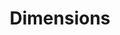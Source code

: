 ---
layout: default
bigquery: https://console.cloud.google.com/bigquery?p=covid-19-dimensions-ai&page=table&d=data&t=publications
contributors: Digital Science, https://www.digital-science.com/
cost: Free for personal, non-commercial use.
description: Dimensions contains more than 100 million publications, ranging from
  articles published in scholarly journals, books and book chapters, to preprints
  and conference proceedings. All publications are contextualized with linked data
  sets, funding, publications, patents, clinical trials, and policy documents. You
  can also view associated categories, funders, institutions, and researcher profiles.
documentation: https://docs.dimensions.ai/bigquery/index.html
last_edit: Mon, 04 Apr 2022 19:04:00 GMT
location: https://www.dimensions.ai/products/free/
maintained_by: Digital Science, https://www.digital-science.com/
schema_fields: '[''date_print'', ''created_date'', ''abstract'', ''priority_year'',
  ''associated_publication_pmid'', ''category_sdg'', ''kind'', ''funding_cad'', ''registry'',
  ''source_id'', ''citation_string'', ''parent_id'', ''research_org_countries'', ''end_year'',
  ''gender'', ''mesh_headings'', ''journal_lists'', ''original_assignee'', ''supporting_grant_ids'',
  ''language'', ''doi'', ''category_uoa'', ''funder_org'', ''links'', ''repository_id'',
  ''original_abstract'', ''conditions'', ''legal_events'', ''researcher_ids'', ''research_org_state_names'',
  ''organisation_details'', ''associated_grant_ids'', ''citations'', ''conference'',
  ''embargo_date'', ''funding_chf'', ''category_rcdc'', ''inventor_names'', ''current_assignee_countries'',
  ''concepts'', ''research_org_city_names'', ''description'', ''granted_year'', ''application_number'',
  ''category_hrcs_hc'', ''date_modified'', ''funding_amount'', ''issue'', ''end_date'',
  ''clinical_trial_ids'', ''funder_countries'', ''repository_name'', ''associated_publication_id'',
  ''open_access_categories_v2'', ''expiration_date'', ''funding_nzd'', ''relationships'',
  ''funder_org_countries'', ''funder_orgs'', ''funding_eur'', ''assignee_countries'',
  ''name'', ''current_assignee_orgs'', ''eisbn'', ''funding_details'', ''proceedings_title'',
  ''category_hrcs_rac'', ''repository_url'', ''authors'', ''license'', ''categories'',
  ''original_assignee_orgs'', ''interventions'', ''foa_number'', ''original_title'',
  ''filing_year'', ''open_access_categories'', ''acronyms'', ''resulting_publication_ids'',
  ''cpc'', ''resulting_publication_doi'', ''editors'', ''family_id'', ''family_members_ids'',
  ''cited_by_ids'', ''associated_publication_doi'', ''established'', ''date'', ''acronym'',
  ''year'', ''aliases'', ''original_assignee_countries'', ''funder_org_cities'', ''brief_title'',
  ''active_years'', ''category_hra'', ''book_title'', ''journal'', ''linkout'', ''current_assignee'',
  ''assignee_orgs'', ''book_series_title'', ''type'', ''citations_count'', ''start_year'',
  ''research_org_cities'', ''granted_date'', ''labels'', ''types'', ''ipcr'', ''acknowledgements'',
  ''external_ids'', ''category_bra'', ''publication_date'', ''patent_ids'', ''associated_publication_arxiv_id'',
  ''family_count'', ''phase'', ''publication_ids'', ''pmcid'', ''research_org_country_names'',
  ''research_org_state_codes'', ''funding_cny'', ''funding_gbp'', ''wikipedia_url'',
  ''date_inserted'', ''date_online'', ''funder_org_state_codes'', ''pages'', ''investigators'',
  ''id'', ''priority_date'', ''jurisdiction'', ''email_address'', ''publication_year'',
  ''funding_currency'', ''funder_org_acronyms'', ''address'', ''title'', ''altmetrics'',
  ''volume'', ''filing_date'', ''publisher'', ''date_normal'', ''mesh_terms'', ''category_for'',
  ''metrics'', ''funding_aud'', ''arxiv_id'', ''subtitles'', ''pmid'', ''start_date'',
  ''category_icrp_cso'', ''grant_number'', ''funding_jpy'', ''status'', ''filing_status'',
  ''expiration_year'', ''isbn'', ''legal_status'', ''reference_ids'', ''category_icrp_ct'',
  ''date_imported_gbq'', ''funding_usd'', ''research_orgs'']'
shortname: dimensions
tags:
- scholarly literature
- patents
- funding
- clinical trials
- academic profiles
terms_of_use: 'Use of both the Dimensions COVID-19 dataset and full Dimensions dataset
  are subject to the Dimensions Terms of use: https://www.dimensions.ai/policies-terms-legal '
title: Dimensions
uuid: dcff88bd-fe6b-4fdb-8159-809bf9d7bc1c
---